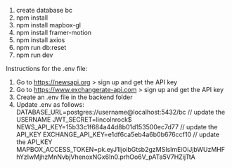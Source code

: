 1. create database bc
2. npm install
3. npm install mapbox-gl
4. npm install framer-motion
5. npm install axios
6. npm run db:reset
7. npm run dev

Instructions for the .env file:

1. Go to https://newsapi.org > sign up and get the API key
2. Go to https://www.exchangerate-api.com > sign up and get the API key
3. Create an .env file in the backend folder
4. Update .env as follows:
   DATABASE_URL=postgres://username@localhost:5432/bc // update the USERNAME
   JWT_SECRET=lincolnrock$
   NEWS_API_KEY=15b33c1f684a44d8b01d153500ec7d77 // update the API_KEY
   EXCHANGE_API_KEY=e1df6ca5eb4a6b0b676ccf10 // update the API_KEY
   MAPBOX_ACCESS_TOKEN=pk.eyJ1IjoibGtsb2gzMSIsImEiOiJjbWUzMHFhYzIwMjhzMnNvbjVhenoxNGx6In0.prhOo6V_pATa5V7HZijTtA
